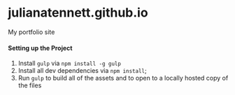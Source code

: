 # julianatennett.github.io
My portfolio site

#### Setting up the Project
1. Install `gulp` via `npm install -g gulp`
2. Install all dev dependencies via `npm install`;
3. Run `gulp` to build all of the assets and to open to a locally hosted copy of the files
